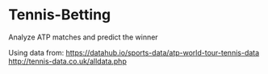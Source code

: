 # Tennis-Betting
Analyze ATP matches and predict the winner

Using data from:
https://datahub.io/sports-data/atp-world-tour-tennis-data
http://tennis-data.co.uk/alldata.php
